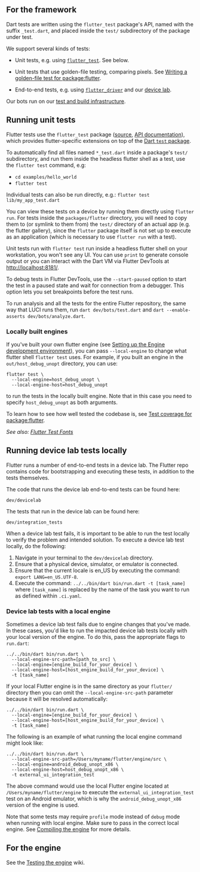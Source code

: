 ## For the framework

Dart tests are written using the `flutter_test` package's API,
named with the suffix `_test.dart`, and placed inside the
`test/` subdirectory of the package under test.

We support several kinds of tests:

- Unit tests, e.g. using [`flutter_test`](https://api.flutter.dev/flutter/flutter_test/flutter_test-library.html). See below.

- Unit tests that use golden-file testing, comparing pixels.
  See [Writing a golden-file test for package:flutter](Writing-a-golden-file-test-for-package-flutter.md).

- End-to-end tests, e.g. using [`flutter_driver`](https://api.flutter.dev/flutter/flutter_driver/flutter_driver-library.html) and our [device lab](https://github.com/flutter/flutter/blob/main/dev/devicelab/README.md).

Our bots run on our [test and build infrastructure](https://github.com/flutter/flutter/blob/main/dev/bots/README.md).

## Running unit tests

Flutter tests use the `flutter_test` package ([source](https://github.com/flutter/flutter/tree/main/packages/flutter_test), [API documentation](https://api.flutter.dev/flutter/flutter_test/flutter_test-library.html)),
which provides flutter-specific extensions on top of the [Dart `test` package](https://pub.dartlang.org/packages/test).

To automatically find all files named `*_test.dart` inside a package's `test/` subdirectory, and
run them inside the headless flutter shell as a test, use the `flutter test` command, e.g:

- `cd examples/hello_world`
- `flutter test`

Individual tests can also be run directly, e.g.: `flutter test lib/my_app_test.dart`

You can view these tests on a device by running them directly using `flutter run`.
For tests inside the `packages/flutter` directory, you will need to copy them to
(or symlink to them from) the `test/` directory of an actual app (e.g. the flutter
gallery), since the `flutter` package itself is not set up to execute as an
application (which is necessary to use `flutter run` with a test).

Unit tests run with `flutter test` run inside a headless flutter shell on your workstation,
you won't see any UI. You can use `print` to generate console output or you can interact
with the Dart VM via Flutter DevTools at [http://localhost:8181/](http://localhost:8181/).

To debug tests in Flutter DevTools, use the `--start-paused` option to start the test in a
paused state and wait for connection from a debugger. This option lets you set breakpoints
before the test runs.

To run analysis and all the tests for the entire Flutter repository, the same way that LUCI
runs them, run `dart dev/bots/test.dart` and `dart --enable-asserts dev/bots/analyze.dart`.

### Locally built engines

If you've built your own flutter engine (see [Setting up the Engine development environment](../../../engine/src/flutter/docs/contributing/Setting-up-the-Engine-development-environment.md)), you
can pass `--local-engine` to change what flutter shell `flutter test` uses. For example,
if you built an engine in the `out/host_debug_unopt` directory, you can use:

```
flutter test \
  --local-engine=host_debug_unopt \
  --local-engine-host=host_debug_unopt
```

to run the tests in the locally built engine. Note that in this case you need to specify `host_debug_unopt`
as both arguments.

To learn how to see how well tested the codebase is, see [Test coverage for package:flutter](Test-coverage-for-package-flutter.md).

_See also: [Flutter Test Fonts](Flutter-Test-Fonts.md)_

## Running device lab tests locally

Flutter runs a number of end-to-end tests in a device lab. The Flutter repo contains code for bootstrapping and executing these tests, in addition to the tests themselves.

The code that runs the device lab end-to-end tests can be found here:

```
dev/devicelab
```

The tests that run in the device lab can be found here:

```
dev/integration_tests
```

When a device lab test fails, it is important to be able to run the test locally to verify the problem and intended solution. To execute a device lab test locally, do the following:

1. Navigate in your terminal to the `dev/devicelab` directory.
1. Ensure that a physical device, simulator, or emulator is connected.
1. Ensure that the current locale is en_US by executing the command: `export LANG=en_US.UTF-8`.
1. Execute the command: `../../bin/dart bin/run.dart -t [task_name]` where `[task_name]` is replaced by the name of the task you want to run as defined within `.ci.yaml`.

### Device lab tests with a local engine

Sometimes a device lab test fails due to engine changes that you've made. In these cases, you'd like to run the impacted device lab tests locally with your local version of the engine. To do this, pass the appropriate flags to `run.dart`:

```shell
../../bin/dart bin/run.dart \
  --local-engine-src-path=[path_to_src] \
  --local-engine=[engine_build_for_your_device] \
  --local-engine-host=[host_engine_build_for_your_device] \
  -t [task_name]
```

If your local Flutter engine is in the same directory as your `flutter/` directory then you can omit the `--local-engine-src-path` parameter because it will be resolved automatically:

```
../../bin/dart bin/run.dart \
  --local-engine=[engine_build_for_your_device] \
  --local-engine-host=[host_engine_build_for_your_device] \
  -t [task_name]
```

The following is an example of what running the local engine command might look like:

```
../../bin/dart bin/run.dart \
  --local-engine-src-path=/Users/myname/flutter/engine/src \
  --local-engine=android_debug_unopt_x86 \
  --local-engine-host=host_debug_unopt_x86 \
  -t external_ui_integration_test
```

The above command would use the local Flutter engine located at `/Users/myname/flutter/engine` to execute the `external_ui_integration_test` test on an Android emulator, which is why the `android_debug_unopt_x86` version of the engine is used.

Note that some tests may require `profile` mode instead of `debug` mode when running with local engine. Make sure to pass in the correct local engine. See [Compiling the engine](../../../engine/src/flutter/docs/contributing/Compiling-the-engine.md) for more details.

## For the engine

See the [Testing the engine](../../../engine/src/flutter/docs/testing/Testing-the-engine.md) wiki.

